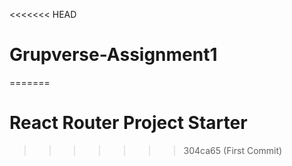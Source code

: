 <<<<<<< HEAD
# Grupverse-Assignment1
=======
# React Router Project Starter
>>>>>>> 304ca65 (First Commit)

